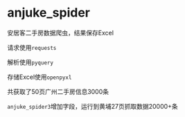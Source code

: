 # anjuke_spider
安居客二手房数据爬虫，结果保存Excel

请求使用`requests`

解析使用`pyquery`

存储Excel使用`openpyxl`

共获取了50页广州二手房信息3000条

`anjuke_spider3`增加字段，运行到黄埔27页抓取数据20000+条
